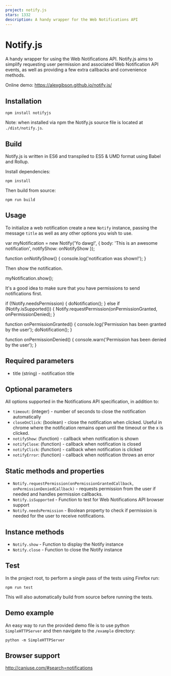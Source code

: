 ```yaml
---
project: notify.js
stars: 1332
description: A handy wrapper for the Web Notifications API
---
```


Notify.js
=========

A handy wrapper for using the Web Notifications API. Notify.js aims to simplify requesting user permission and associated Web Notification API events, as well as providing a few extra callbacks and convenience methods.

Online demo: https://alexgibson.github.io/notify.js/

Installation
------------

```
npm install notifyjs
```

Note: when installed via npm the Notify.js source file is located at `./dist/notify.js`.

Build
-----

Notify.js is written in ES6 and transpiled to ES5 & UMD format using Babel and Rollup.

Install dependencies:

```
npm install
```

Then build from source:

```
npm run build
```

Usage
-----

To initialize a web notification create a new `Notify` instance, passing the message `title` as well as any other options you wish to use.

var myNotification \= new Notify('Yo dawg!', {
	body: 'This is an awesome notification',
	notifyShow: onNotifyShow
});

function onNotifyShow() {
	console.log('notification was shown!');
}

Then show the notification.

myNotification.show();

It's a good idea to make sure that you have permissions to send notifications first.

if (!Notify.needsPermission) {
    doNotification();
} else if (Notify.isSupported()) {
    Notify.requestPermission(onPermissionGranted, onPermissionDenied);
}

function onPermissionGranted() {
	console.log('Permission has been granted by the user');
	doNotification();
}

function onPermissionDenied() {
	console.warn('Permission has been denied by the user');
}

Required parameters
-------------------

-   title (string) - notification title

Optional parameters
-------------------

All options supported in the Notifications API specification, in addition to:

-   `timeout`: (integer) - number of seconds to close the notification automatically
-   `closeOnClick`: (boolean) - close the notification when clicked. Useful in chrome where the notification remains open until the timeout or the x is clicked.
-   `notifyShow`: (function) - callback when notification is shown
-   `notifyClose`: (function) - callback when notification is closed
-   `notifyClick`: (function) - callback when notification is clicked
-   `notifyError`: (function) - callback when notification throws an error

Static methods and properties
-----------------------------

-   `Notify.requestPermission(onPermissionGrantedCallback, onPermissionDeniedCallback)` - requests permission from the user if needed and handles permission callbacks.
-   `Notify.isSupported` - Function to test for Web Notifications API browser support
-   `Notify.needsPermission` - Boolean property to check if permission is needed for the user to receive notifications.

Instance methods
----------------

-   `Notify.show` - Function to display the Notify instance
-   `Notify.close` - Function to close the Notify instance

Test
----

In the project root, to perform a single pass of the tests using Firefox run:

```
npm run test
```

This will also automatically build from source before running the tests.

Demo example
------------

An easy way to run the provided demo file is to use python `SimpleHTTPServer` and then navigate to the `/example` directory:

```
python -m SimpleHTTPServer
```

Browser support
---------------

http://caniuse.com/#search=notifications
